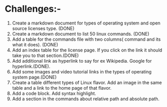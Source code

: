 
# Challenges:-
1) Create a markdown document for types of operating system and open source licenses type. (DONE)
2) Create a markdown document to list 50 linux commands. (DONE)
3) Add a table for the commands file with two columns( command and its what it does). (DONE)
4) Add an index table for the license page. If you click on the link it should take you to that section.(DONE)
5) Add additional link as hyperlink to say for ex Wikipedia. Google for hyperlink.(DONE).
6) Add some images and video tutorial links in the types of operating system page.(DONE)
7) Create a table different types of Linux flavor. Add an image in the same table and a link to the home page of that flavor.
8) Add a code block. Add syntax highlight.
9) Add a section in the commands about relative path and absolute path.

